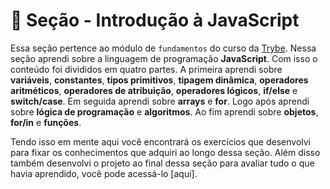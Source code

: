 # :paperclip: Seção - Introdução à JavaScript

Essa seção pertence ao módulo de `fundamentos` do curso da [Trybe](https://www.betrybe.com/). Nessa seção aprendi sobre a linguagem de programação **JavaScript**. Com isso o conteúdo foi divididos em quatro partes. A primeira aprendi sobre **variáveis**, **constantes**, **tipos primitivos**, **tipagem dinâmica**, **operadores aritméticos**, **operadores de atribuição**, **operadores lógicos**, **if/else** e **switch/case**. Em seguida aprendi sobre **arrays** e **for**. Logo após aprendi sobre **lógica de programação** e **algoritmos**. Ao fim aprendi sobre **objetos**, **for/in** e **funções**.

Tendo isso em mente aqui você encontrará os exercícios que desenvolvi para fixar os conhecimentos que adquiri ao longo dessa seção. Além disso também desenvolvi o projeto ao final dessa seção para avaliar tudo o que havia aprendido, você pode acessá-lo [aqui].
